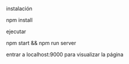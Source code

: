 instalación

npm install

ejecutar

npm start && npm run server

entrar a localhost:9000 para visualizar la página